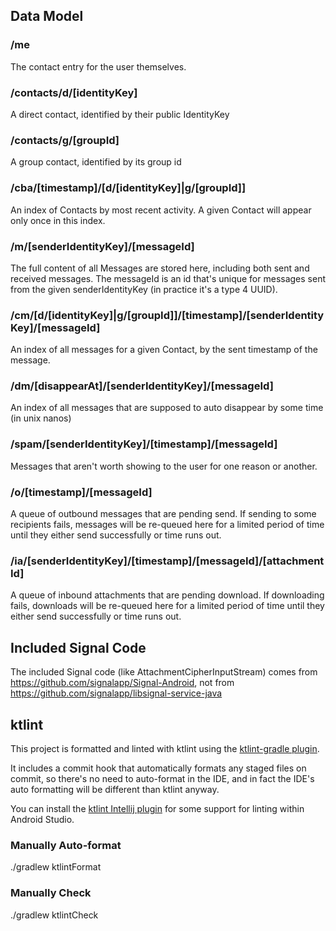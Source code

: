 ## Data Model

### /me
The contact entry for the user themselves.

### /contacts/d/[identityKey]
A direct contact, identified by their public IdentityKey

### /contacts/g/[groupId]
A group contact, identified by its group id

### /cba/[timestamp]/[d/[identityKey]|g/[groupId]]
An index of Contacts by most recent activity. A given Contact will appear only once in this index.

### /m/[senderIdentityKey]/[messageId]
The full content of all Messages are stored here, including both sent and received messages.
The messageId is an id that's unique for messages sent from the given senderIdentityKey (in practice
it's a type 4 UUID).

### /cm/[d/[identityKey]|g/[groupId]]/[timestamp]/[senderIdentityKey]/[messageId]
An index of all messages for a given Contact, by the sent timestamp of the message.

### /dm/[disappearAt]/[senderIdentityKey]/[messageId]
An index of all messages that are supposed to auto disappear by some time (in unix nanos)

### /spam/[senderIdentityKey]/[timestamp]/[messageId]
Messages that aren't worth showing to the user for one reason or another.

### /o/[timestamp]/[messageId]
A queue of outbound messages that are pending send. If sending to some recipients fails, messages
will be re-queued here for a limited period of time until they either send successfully or time
runs out.

### /ia/[senderIdentityKey]/[timestamp]/[messageId]/[attachmentId]
A queue of inbound attachments that are pending download. If downloading fails, downloads will be
re-queued here for a limited period of time until they either send successfully or time runs out.

## Included Signal Code
The included Signal code (like AttachmentCipherInputStream) comes from https://github.com/signalapp/Signal-Android, not from https://github.com/signalapp/libsignal-service-java

## ktlint
This project is formatted and linted with ktlint using the [ktlint-gradle plugin](https://github.com/JLLeitschuh/ktlint-gradle).

It includes a commit hook that automatically formats any staged files on commit, so there's no need
to auto-format in the IDE, and in fact the IDE's auto formatting will be different than ktlint
anyway.

You can install the [ktlint Intellij plugin](https://plugins.jetbrains.com/plugin/15057-ktlint-unofficial-)
for some support for linting within Android Studio.

### Manually Auto-format
./gradlew ktlintFormat

### Manually Check
./gradlew ktlintCheck